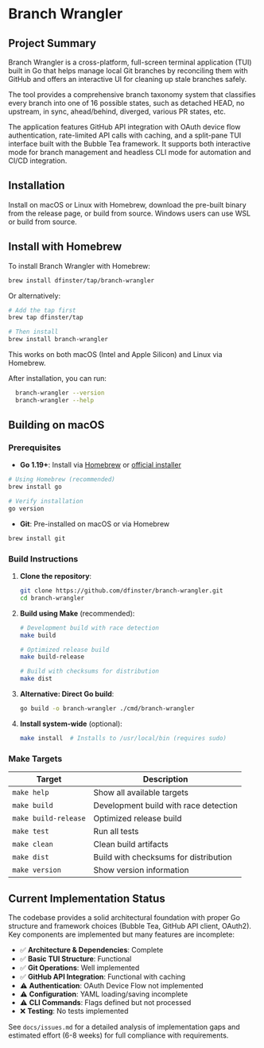 # Branch Wrangler

## Project Summary

Branch Wrangler is a cross-platform, full-screen terminal application (TUI) built in Go that helps manage local Git branches by reconciling them with GitHub and offers an interactive UI for cleaning up stale branches safely.

The tool provides a comprehensive branch taxonomy system that classifies every branch into one of 16 possible states, such as detached HEAD, no upstream, in sync, ahead/behind, diverged, various PR states, etc.

The application features GitHub API integration with OAuth device flow authentication, rate-limited API calls with caching, and a split-pane TUI interface built with the Bubble Tea framework. It supports both interactive mode for branch management and headless CLI mode for automation and CI/CD integration.

## Installation

Install on macOS or Linux with Homebrew, download the pre-built binary from the release page, or build from source. Windows users can use WSL or build from source.

## Install with Homebrew

To install Branch Wrangler with Homebrew:

```bash
brew install dfinster/tap/branch-wrangler
```

Or alternatively:

```bash
# Add the tap first
brew tap dfinster/tap

# Then install
brew install branch-wrangler
```

This works on both macOS (Intel and Apple Silicon) and Linux via Homebrew.

After installation, you can run:

```bash
  branch-wrangler --version
  branch-wrangler --help
```

## Building on macOS

### Prerequisites

- **Go 1.19+**: Install via [Homebrew](https://brew.sh/) or [official installer](https://golang.org/dl/)

```bash
# Using Homebrew (recommended)
brew install go

# Verify installation
go version
```

- **Git**: Pre-installed on macOS or via Homebrew

```bash
brew install git
```

### Build Instructions

1. **Clone the repository**:

   ```bash
   git clone https://github.com/dfinster/branch-wrangler.git
   cd branch-wrangler
   ```

2. **Build using Make** (recommended):
   ```bash
   # Development build with race detection
   make build

   # Optimized release build
   make build-release

   # Build with checksums for distribution
   make dist
   ```

3. **Alternative: Direct Go build**:
   ```bash
   go build -o branch-wrangler ./cmd/branch-wrangler
   ```

4. **Install system-wide** (optional):
   ```bash
   make install  # Installs to /usr/local/bin (requires sudo)
   ```

### Make Targets

| Target               | Description                           |
|----------------------|---------------------------------------|
| `make help`          | Show all available targets            |
| `make build`         | Development build with race detection |
| `make build-release` | Optimized release build               |
| `make test`          | Run all tests                         |
| `make clean`         | Clean build artifacts                 |
| `make dist`          | Build with checksums for distribution |
| `make version`       | Show version information              |

## Current Implementation Status

The codebase provides a solid architectural foundation with proper Go structure and framework choices (Bubble Tea, GitHub API client, OAuth2). Key components are implemented but many features are incomplete:

- ✅ **Architecture & Dependencies**: Complete
- ✅ **Basic TUI Structure**: Functional
- ✅ **Git Operations**: Well implemented
- ✅ **GitHub API Integration**: Functional with caching
- ⚠️ **Authentication**: OAuth Device Flow not implemented
- ⚠️ **Configuration**: YAML loading/saving incomplete
- ⚠️ **CLI Commands**: Flags defined but not processed
- ❌ **Testing**: No tests implemented

See `docs/issues.md` for a detailed analysis of implementation gaps and estimated effort (6-8 weeks) for full compliance with requirements.
